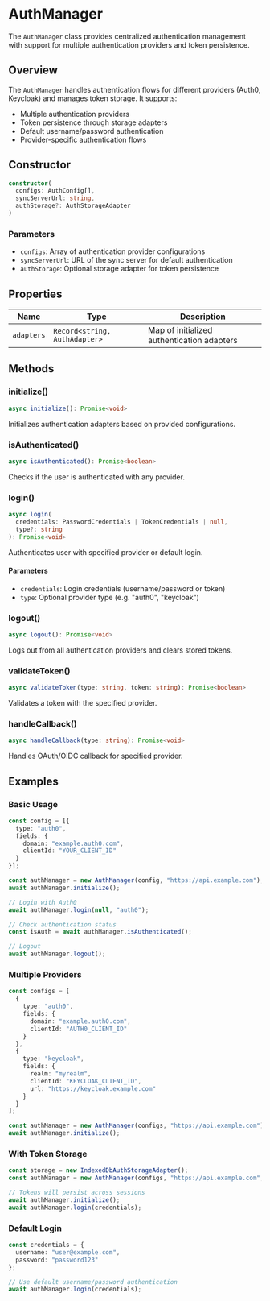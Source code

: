 # AuthManager

The `AuthManager` class provides centralized authentication management with support for multiple authentication providers and token persistence.

## Overview

The `AuthManager` handles authentication flows for different providers (Auth0, Keycloak) and manages token storage. It supports:

- Multiple authentication providers
- Token persistence through storage adapters
- Default username/password authentication
- Provider-specific authentication flows

## Constructor

```typescript
constructor(
  configs: AuthConfig[],
  syncServerUrl: string,
  authStorage?: AuthStorageAdapter
)
```

### Parameters

- `configs`: Array of authentication provider configurations
- `syncServerUrl`: URL of the sync server for default authentication
- `authStorage`: Optional storage adapter for token persistence

## Properties

| Name | Type | Description |
|------|------|-------------|
| `adapters` | `Record<string, AuthAdapter>` | Map of initialized authentication adapters |

## Methods

### initialize()

```typescript
async initialize(): Promise<void>
```

Initializes authentication adapters based on provided configurations.

### isAuthenticated()

```typescript
async isAuthenticated(): Promise<boolean>
```

Checks if the user is authenticated with any provider.

### login()

```typescript
async login(
  credentials: PasswordCredentials | TokenCredentials | null, 
  type?: string
): Promise<void>
```

Authenticates user with specified provider or default login.

#### Parameters
- `credentials`: Login credentials (username/password or token)
- `type`: Optional provider type (e.g. "auth0", "keycloak")

### logout()

```typescript
async logout(): Promise<void>
```

Logs out from all authentication providers and clears stored tokens.

### validateToken()

```typescript
async validateToken(type: string, token: string): Promise<boolean>
```

Validates a token with the specified provider.

### handleCallback()

```typescript
async handleCallback(type: string): Promise<void>
```

Handles OAuth/OIDC callback for specified provider.

## Examples

### Basic Usage

```typescript
const config = [{
  type: "auth0",
  fields: {
    domain: "example.auth0.com",
    clientId: "YOUR_CLIENT_ID"
  }
}];

const authManager = new AuthManager(config, "https://api.example.com");
await authManager.initialize();

// Login with Auth0
await authManager.login(null, "auth0");

// Check authentication status
const isAuth = await authManager.isAuthenticated();

// Logout
await authManager.logout();
```

### Multiple Providers

```typescript
const configs = [
  {
    type: "auth0",
    fields: {
      domain: "example.auth0.com",
      clientId: "AUTH0_CLIENT_ID"
    }
  },
  {
    type: "keycloak",
    fields: {
      realm: "myrealm",
      clientId: "KEYCLOAK_CLIENT_ID",
      url: "https://keycloak.example.com"
    }
  }
];

const authManager = new AuthManager(configs, "https://api.example.com");
await authManager.initialize();
```

### With Token Storage

```typescript
const storage = new IndexedDbAuthStorageAdapter();
const authManager = new AuthManager(configs, "https://api.example.com", storage);

// Tokens will persist across sessions
await authManager.initialize();
await authManager.login(credentials);
```

### Default Login

```typescript
const credentials = {
  username: "user@example.com",
  password: "password123"
};

// Use default username/password authentication
await authManager.login(credentials);
``` 